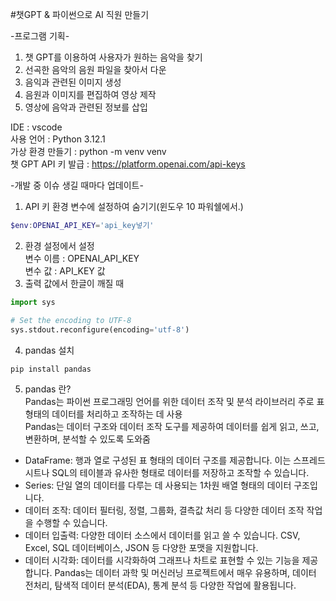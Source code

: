 #챗GPT & 파이썬으로 AI 직원 만들기  

-프로그램 기획-
1. 챗 GPT를 이용하여 사용자가 원하는 음악을 찾기
2. 선곡한 음악의 음원 파일을 찾아서 다운
3. 음익과 관련된 이미지 생성
4. 음원과 이미지를 편집하여 영상 제작
5. 영상에 음악과 관련된 정보를 삽입

IDE : vscode  
사용 언어 : Python 3.12.1  
가상 환경 만들기 : python -m venv venv   
챗 GPT API 키 발급 : https://platform.openai.com/api-keys  

-개발 중 이슈 생길 때마다 업데이트-
1. API 키 환경 변수에 설정하여 숨기기(윈도우 10 파워쉘에서.)
```powershell
$env:OPENAI_API_KEY='api_key넣기'
```
2. 환경 설정에서 설정  
변수 이름 : OPENAI_API_KEY  
변수 값 : API_KEY 값  
3. 출력 값에서 한글이 깨질 때
```py
import sys

# Set the encoding to UTF-8
sys.stdout.reconfigure(encoding='utf-8')
```
4. pandas 설치
```py
pip install pandas
```
5. pandas 란?  
Pandas는 파이썬 프로그래밍 언어를 위한 데이터 조작 및 분석 라이브러리
주로 표 형태의 데이터를 처리하고 조작하는 데 사용  
Pandas는 데이터 구조와 데이터 조작 도구를 제공하여 데이터를 쉽게 읽고, 쓰고, 변환하며, 분석할 수 있도록 도와줌  
- DataFrame: 행과 열로 구성된 표 형태의 데이터 구조를 제공합니다. 이는 스프레드시트나 SQL의 테이블과 유사한 형태로 데이터를 저장하고 조작할 수 있습니다.
- Series: 단일 열의 데이터를 다루는 데 사용되는 1차원 배열 형태의 데이터 구조입니다.
- 데이터 조작: 데이터 필터링, 정렬, 그룹화, 결측값 처리 등 다양한 데이터 조작 작업을 수행할 수 있습니다.
- 데이터 입출력: 다양한 데이터 소스에서 데이터를 읽고 쓸 수 있습니다. CSV, Excel, SQL 데이터베이스, JSON 등 다양한 포맷을 지원합니다.
- 데이터 시각화: 데이터를 시각화하여 그래프나 차트로 표현할 수 있는 기능을 제공합니다.
Pandas는 데이터 과학 및 머신러닝 프로젝트에서 매우 유용하며, 데이터 전처리, 탐색적 데이터 분석(EDA), 통계 분석 등 다양한 작업에 활용됩니다.
